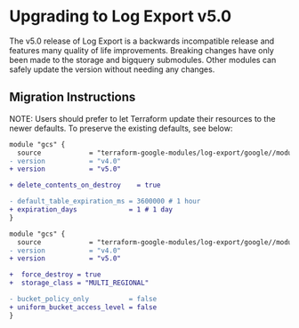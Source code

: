# Upgrading to Log Export v5.0

The v5.0 release of Log Export is a backwards incompatible release and features many quality of life improvements.
Breaking changes have only been made to the storage and bigquery submodules.
Other modules can safely update the version without needing any changes.

## Migration Instructions

NOTE: Users should prefer to let Terraform update their resources to the newer defaults.
To preserve the existing defaults, see below:

```diff
module "gcs" {
  source            = "terraform-google-modules/log-export/google//modules/bigquery"
- version           = "v4.0"
+ version           = "v5.0"

+ delete_contents_on_destroy    = true

- default_table_expiration_ms = 3600000 # 1 hour
+ expiration_days             = 1 # 1 day
}
```

```diff
module "gcs" {
  source            = "terraform-google-modules/log-export/google//modules/storage"
- version           = "v4.0"
+ version           = "v5.0"

+  force_destroy = true
+  storage_class = "MULTI_REGIONAL"

- bucket_policy_only          = false
+ uniform_bucket_access_level = false
}
```
